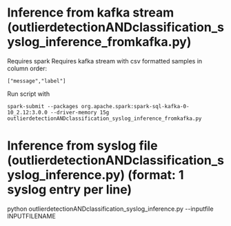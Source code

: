 # Inference from kafka stream (outlierdetectionANDclassification_syslog_inference_fromkafka.py)
Requires spark
Requires kafka stream with csv formatted samples in column order:
```
["message","label"]
```
Run script with
```
spark-submit --packages org.apache.spark:spark-sql-kafka-0-10_2.12:3.0.0 --driver-memory 15g outlierdetectionANDclassification_syslog_inference_fromkafka.py
```

# Inference from syslog file (outlierdetectionANDclassification_syslog_inference.py) (format: 1 syslog entry per line)
python outlierdetectionANDclassification_syslog_inference.py --inputfile INPUTFILENAME